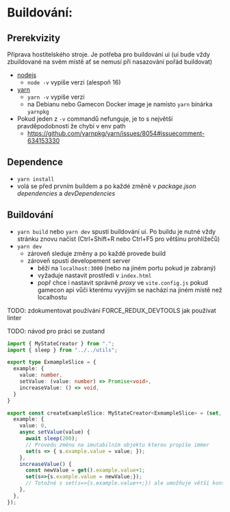 # Buildování:

## Prerekvizity

Příprava hostitelského stroje. Je potřeba pro buildování ui (ui bude vždy zbuildované na svém místě ať se nemusí při
nasazování pořád buildovat)

- [nodejs](https://nodejs.org/en/)
    - `node -v` vypíše verzi (alespoň 16)
- [yarn](https://yarnpkg.com/getting-started/install)
    - `yarn -v` vypíše verzi
    - na Debianu nebo Gamecon Docker image je namísto `yarn` binárka `yarnpkg`
- Pokud jeden z `-v` commandů nefunguje, je to s největší pravděpodobností že chybí v env path
    - https://github.com/yarnpkg/yarn/issues/8054#issuecomment-634153330

## Dependence

- `yarn install`
- volá se před prvním buildem a po každé změně v *package.json* *dependencies* a *devDependencies*

## Buildování

- `yarn build` nebo `yarn dev` spustí buildování ui. Po buildu je nutné vždy stránku znovu načíst (Ctrl+Shift+R nebo
  Ctrl+F5 pro většinu prohlížečů)
- `yarn dev`
    - zároveň sleduje změny a po každé provede build
    - zároveň spustí developement server
        - běží na `localhost:3000` (nebo na jiném portu pokud je zabraný)
        - vyžaduje nastavit prostředí v `index.html`
        - popř chce i nastavit správně *proxy* ve `vite.config.js` pokud gamecon api vůči kterému vyvýjím se nachází na
          jiném místě než localhostu


TODO:
zdokumentovat používání FORCE_REDUX_DEVTOOLS
jak používat linter

TODO: návod pro práci se zustand
```ts
import { MyStateCreator } from ".";
import { sleep } from "../../utils";

export type ExmampleSlice = {
  example: {
    value: number,
    setValue: (value: number) => Promise<void>,
    increaseValue: () => void,
  }
}

export const createExampleSlice: MyStateCreator<ExmampleSlice> = (set, get) => ({
  example: {
    value: 0,
    async setValue(value) {
      await sleep(200);
      // Provedu změnu na imutabilním objektu kterou propíše immer
      set(s => { s.example.value = value; });
    },
    increaseValue() {
      const newValue = get().example.value+1;
      set(s=>{s.example.value = newValue;});
      // Totožné s set(s=>{s.example.value++;}) ale umožňuje větší kontrolu nad operacemi pomocí použítí get()
    },
  },
});
```
